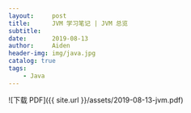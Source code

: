 ```yaml
---
layout:     post
title:      JVM 学习笔记 | JVM 总览
subtitle:   
date:       2019-08-13
author:     Aiden
header-img: img/java.jpg
catalog: true 	
tags:								
    - Java
---
```


![下载 PDF]({{ site.url }}/assets/2019-08-13-jvm.pdf)

